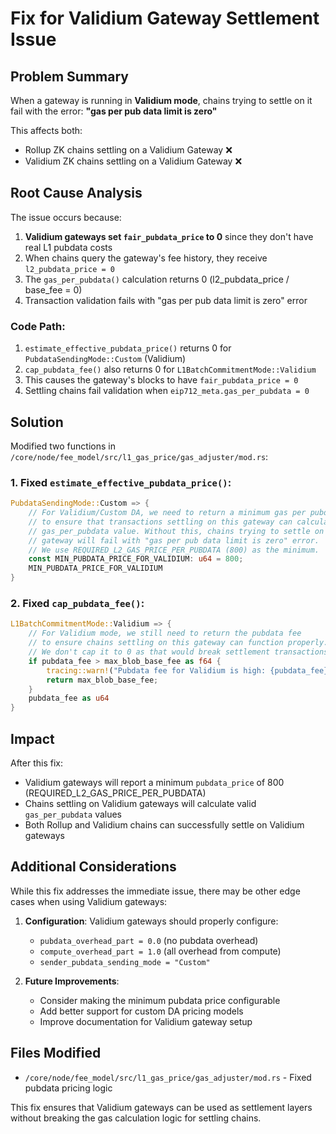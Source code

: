 # Fix for Validium Gateway Settlement Issue

## Problem Summary
When a gateway is running in **Validium mode**, chains trying to settle on it fail with the error: **"gas per pub data limit is zero"**

This affects both:
- Rollup ZK chains settling on a Validium Gateway ❌
- Validium ZK chains settling on a Validium Gateway ❌

## Root Cause Analysis

The issue occurs because:

1. **Validium gateways set `fair_pubdata_price` to 0** since they don't have real L1 pubdata costs
2. When chains query the gateway's fee history, they receive `l2_pubdata_price = 0`
3. The `gas_per_pubdata()` calculation returns 0 (l2_pubdata_price / base_fee = 0)
4. Transaction validation fails with "gas per pub data limit is zero" error

### Code Path:
1. `estimate_effective_pubdata_price()` returns 0 for `PubdataSendingMode::Custom` (Validium)
2. `cap_pubdata_fee()` also returns 0 for `L1BatchCommitmentMode::Validium`
3. This causes the gateway's blocks to have `fair_pubdata_price = 0`
4. Settling chains fail validation when `eip712_meta.gas_per_pubdata = 0`

## Solution

Modified two functions in `/core/node/fee_model/src/l1_gas_price/gas_adjuster/mod.rs`:

### 1. Fixed `estimate_effective_pubdata_price()`:
```rust
PubdataSendingMode::Custom => {
    // For Validium/Custom DA, we need to return a minimum gas per pubdata price
    // to ensure that transactions settling on this gateway can calculate a valid
    // gas_per_pubdata value. Without this, chains trying to settle on a Validium
    // gateway will fail with "gas per pub data limit is zero" error.
    // We use REQUIRED_L2_GAS_PRICE_PER_PUBDATA (800) as the minimum.
    const MIN_PUBDATA_PRICE_FOR_VALIDIUM: u64 = 800;
    MIN_PUBDATA_PRICE_FOR_VALIDIUM
}
```

### 2. Fixed `cap_pubdata_fee()`:
```rust
L1BatchCommitmentMode::Validium => {
    // For Validium mode, we still need to return the pubdata fee
    // to ensure chains settling on this gateway can function properly.
    // We don't cap it to 0 as that would break settlement transactions.
    if pubdata_fee > max_blob_base_fee as f64 {
        tracing::warn!("Pubdata fee for Validium is high: {pubdata_fee}, using max allowed: {max_blob_base_fee}");
        return max_blob_base_fee;
    }
    pubdata_fee as u64
}
```

## Impact

After this fix:
- Validium gateways will report a minimum `pubdata_price` of 800 (REQUIRED_L2_GAS_PRICE_PER_PUBDATA)
- Chains settling on Validium gateways will calculate valid `gas_per_pubdata` values
- Both Rollup and Validium chains can successfully settle on Validium gateways

## Additional Considerations

While this fix addresses the immediate issue, there may be other edge cases when using Validium gateways:

1. **Configuration**: Validium gateways should properly configure:
   - `pubdata_overhead_part = 0.0` (no pubdata overhead)
   - `compute_overhead_part = 1.0` (all overhead from compute)
   - `sender_pubdata_sending_mode = "Custom"`

2. **Future Improvements**: 
   - Consider making the minimum pubdata price configurable
   - Add better support for custom DA pricing models
   - Improve documentation for Validium gateway setup

## Files Modified

- `/core/node/fee_model/src/l1_gas_price/gas_adjuster/mod.rs` - Fixed pubdata pricing logic

This fix ensures that Validium gateways can be used as settlement layers without breaking the gas calculation logic for settling chains.
